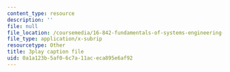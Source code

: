```yaml
---
content_type: resource
description: ''
file: null
file_location: /coursemedia/16-842-fundamentals-of-systems-engineering-fall-2015/0a1a123b5af06c7a11aceca895e6af92_rpGJsC5INd4.srt
file_type: application/x-subrip
resourcetype: Other
title: 3play caption file
uid: 0a1a123b-5af0-6c7a-11ac-eca895e6af92
---
```

